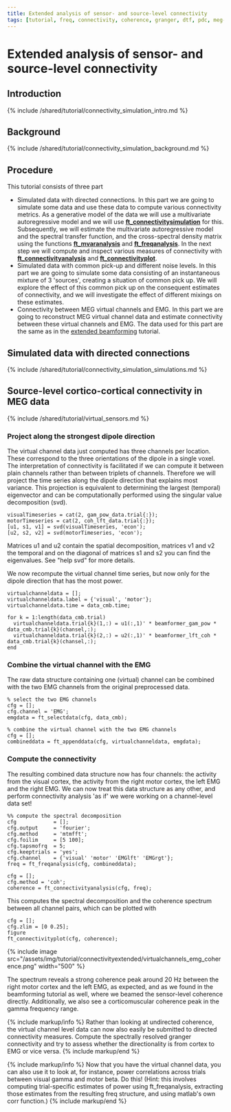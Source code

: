 ```yaml
---
title: Extended analysis of sensor- and source-level connectivity
tags: [tutorial, freq, connectivity, coherence, granger, dtf, pdc, meg-visuomotor151]
---
```


# Extended analysis of sensor- and source-level connectivity

## Introduction

{% include /shared/tutorial/connectivity_simulation_intro.md %}

## Background

{% include /shared/tutorial/connectivity_simulation_background.md %}

## Procedure

This tutorial consists of three part

- Simulated data with directed connections. In this part we are going to simulate some data and use these data to compute various connectivity metrics. As a generative model of the data we will use a multivariate autoregressive model and we will use **[ft_connectivitysimulation](https://github.com/fieldtrip/fieldtrip/blob/release/ft_connectivitysimulation.m)** for this. Subsequently, we will estimate the multivariate autoregressive model and the spectral transfer function, and the cross-spectral density matrix using the functions **[ft_mvaranalysis](https://github.com/fieldtrip/fieldtrip/blob/release/ft_mvaranalysis.m)** and **[ft_freqanalysis](https://github.com/fieldtrip/fieldtrip/blob/release/ft_freqanalysis.m)**. In the next step we will compute and inspect various measures of connectivity with **[ft_connectivityanalysis](https://github.com/fieldtrip/fieldtrip/blob/release/ft_connectivityanalysis.m)** and **[ft_connectivityplot](https://github.com/fieldtrip/fieldtrip/blob/release/ft_connectivityplot.m)**.
- Simulated data with common pick-up and different noise levels. In this part we are going to simulate some data consisting of an instantaneous mixture of 3 'sources', creating a situation of common pick up. We will explore the effect of this common pick up on the consequent estimates of connectivity, and we will investigate the effect of different mixings on these estimates.
- Connectivity between MEG virtual channels and EMG. In this part we are going to reconstruct MEG virtual channel data and estimate connectivity between these virtual channels and EMG. The data used for this part are the same as in the [extended beamforming](/tutorial/beamformingextended) tutorial.

## Simulated data with directed connections

{% include /shared/tutorial/connectivity_simulation_simulations.md %}

## Source-level cortico-cortical connectivity in MEG data

{% include /shared/tutorial/virtual_sensors.md %}

### Project along the strongest dipole direction

The virtual channel data just computed has three channels per location. These correspond to the three orientations of the dipole in a single voxel. The interpretation of connectivity is facilitated if we can compute it between plain channels rather than between triplets of channels. Therefore we will project the time series along the dipole direction that explains most variance. This projection is equivalent to determining the largest (temporal) eigenvector and can be computationally performed using the singular value decomposition (svd).

    visualTimeseries = cat(2, gam_pow_data.trial{:});
    motorTimeseries = cat(2, coh_lft_data.trial{:});
    [u1, s1, v1] = svd(visualTimeseries, 'econ');
    [u2, s2, v2] = svd(motorTimeseries, 'econ');

Matrices u1 and u2 contain the spatial decomposition, matrices v1 and v2 the temporal and on the diagonal of matrices s1 and s2 you can find the eigenvalues. See "help svd" for more details.

We now recompute the virtual channel time series, but now only for the dipole direction that has the most power.

    virtualchanneldata = [];
    virtualchanneldata.label = {'visual', 'motor'};
    virtualchanneldata.time = data_cmb.time;

    for k = 1:length(data_cmb.trial)
      virtualchanneldata.trial{k}(1,:) = u1(:,1)' * beamformer_gam_pow * data_cmb.trial{k}(chansel,:);
      virtualchanneldata.trial{k}(2,:) = u2(:,1)' * beamformer_lft_coh * data_cmb.trial{k}(chansel,:);
    end

### Combine the virtual channel with the EMG

The raw data structure containing one (virtual) channel can be combined with the two EMG channels from the original preprocessed data.

    % select the two EMG channels
    cfg = [];
    cfg.channel = 'EMG';
    emgdata = ft_selectdata(cfg, data_cmb);

    % combine the virtual channel with the two EMG channels
    cfg = [];
    combineddata = ft_appenddata(cfg, virtualchanneldata, emgdata);

### Compute the connectivity

The resulting combined data structure now has four channels: the activity from the visual cortex, the activity from the right motor cortex, the left EMG and the right EMG. We can now treat this data structure as any other, and perform connectivity analysis 'as if' we were working on a channel-level data set!

    %% compute the spectral decomposition
    cfg            = [];
    cfg.output     = 'fourier';
    cfg.method     = 'mtmfft';
    cfg.foilim     = [5 100];
    cfg.tapsmofrq  = 5;
    cfg.keeptrials = 'yes';
    cfg.channel    = {'visual' 'motor' 'EMGlft' 'EMGrgt'};
    freq = ft_freqanalysis(cfg, combineddata);

    cfg = [];
    cfg.method = 'coh';
    coherence = ft_connectivityanalysis(cfg, freq);

This computes the spectral decomposition and the coherence spectrum between all channel pairs, which can be plotted with

    cfg = [];
    cfg.zlim = [0 0.25];
    figure
    ft_connectivityplot(cfg, coherence);

{% include image src="/assets/img/tutorial/connectivityextended/virtualchannels_emg_coherence.png" width="500" %}

The spectrum reveals a strong coherence peak around 20 Hz between the right motor cortex and the left EMG, as expected, and as we found in the beamforming tutorial as well, where we beamed the sensor-level coherence directly. Additionally, we also see a corticomuscular coherence peak in the gamma frequency range.

{% include markup/info %}
Rather than looking at undirected coherence, the virtual channel level data can now also easily be submitted to directed connectivity measures. Compute the spectrally resolved granger connectivity and try to assess whether the directionality is from cortex to EMG or vice versa.
{% include markup/end %}

{% include markup/info %}
Now that you have the virtual channel data, you can also use it to look at, for instance, power correlations across trials between visual gamma and motor beta. Do this! (Hint: this involves computing trial-specific estimates of power using ft_freqanalysis, extracting those estimates from the resulting freq structure, and using matlab's own corr function.)
{% include markup/end %}
